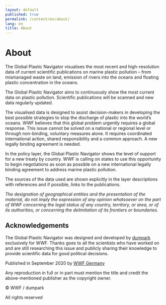 ```yaml
---
layout: default
published: true
permalink: /content/en/about/
lang: en
title: About
---
```


# About

The Global Plastic Navigator visualises the most recent and high-resolution data of current scientific publications on marine plastic pollution – from mismanaged waste on land, emission of rivers into the oceans and floating plastic concentration in the oceans.

The Global Plastic Navigator aims to continuously show the most current data on plastic pollution. Scientific publications will be scanned and new data regularly updated.

The visualised data is designed to assist decision-makers in developing the best possible strategies to stop the discharge of plastic into the world’s oceans. WWF believes that this global problem urgently requires a global response. This issue cannot be solved on a national or regional level or through non-binding, voluntary measures alone. It requires coordinated international action, shared responsibility and a common approach. A new legally binding agreement is needed.

In the policy layer, the Global Plastic Navigator shows the level of support for a new treaty by country. WWF is calling on states to use this opportunity to begin negotiations as soon as possible on a new international legally binding agreement to address marine plastic pollution.

The sources of the data used are shown explicitly in the layer descriptions with references and if possible, links to the publications.

_The designation of geographical entities and the presentation of the material, do not imply the expression of any opinion whatsoever on the part of WWF concerning the legal status of any country, territory, or area, or of its authorities, or concerning the delimitation of its frontiers or boundaries._

## Acknowledgements

The Global Plastic Navigator was designed and developed by [dumpark](https://dumpark.com/) exclusively for WWF. Thanks goes to all the scientists who have worked on and are still researching this issue and publicly sharing their knowledge to provide scientific data for good political decisions.

Published in September 2020 by [WWF Germany](https://www.wwf.de/)

Any reproduction in full or in part must mention the title and credit the above-mentioned publisher as the copyright owner.

© WWF / dumpark

All rights reserved
